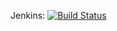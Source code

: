 Jenkins: [![Build Status](http://huschteguzzel.de/hudson/job/oneandone-attach-qar-maven-plugin/badge/icon)](http://huschteguzzel.de/hudson/job/oneandone-attach-qar-maven-plugin/)
